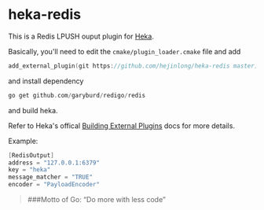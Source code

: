 # heka-redis

This is a Redis LPUSH ouput plugin for [Heka](http://hekad.readthedocs.org/).

Basically, you'll need to edit the `cmake/plugin_loader.cmake` file and add

```cpp
add_external_plugin(git https://github.com/hejinlong/heka-redis master)
```

and install dependency 

```cpp
go get github.com/garyburd/redigo/redis
```

and build heka.

Refer to Heka's offical [Building External Plugins](http://hekad.readthedocs.org/en/latest/installing.html#build-include-externals) docs for more details.

Example:

```cpp
[RedisOutput]
address = "127.0.0.1:6379"
key = "heka"
message_matcher = "TRUE"
encoder = "PayloadEncoder"
```

>###Motto of Go: “Do more with less code”